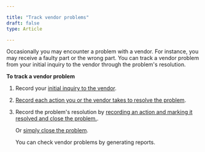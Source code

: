 ```yaml
---

title: "Track vendor problems"
draft: false
type: Article

---
```


Occasionally you may encounter a problem with a vendor. For instance, you may receive a faulty part or the wrong part. You can track a vendor problem from your initial inquiry to the vendor through the problem's resolution.

**To track a vendor problem**

1. Record your [initial inquiry to the vendor](add-a-vendor-problem.md).

2. [Record each action you or the vendor takes to resolve the problem](record-the-actions-you-or-the-vendor-takes-to-resolve-a-vendor-problem.md).


3. Record the problem's resolution by [recording an action and marking it resolved and close the problem.](record-the-actions-you-or-the-vendor-takes-to-resolve-a-vendor-problem.md).

    Or [simply close the problem](close-a-vendor-problem.md).

    You can check vendor problems by generating reports. 
​